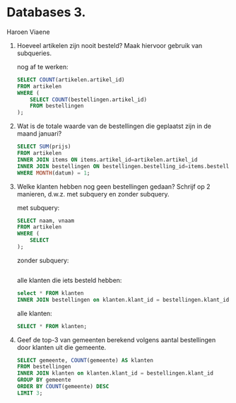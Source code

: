 Databases 3.
============

Haroen Viaene

1. Hoeveel artikelen zijn nooit besteld? Maak hiervoor gebruik van subqueries.

	nog af te werken:

	```SQL
	SELECT COUNT(artikelen.artikel_id)
	FROM artikelen
	WHERE (
	    SELECT COUNT(bestellingen.artikel_id)
	    FROM bestellingen
	);
	```

2. Wat is de totale waarde van de bestellingen die geplaatst zijn in de maand januari?

	```SQL
	SELECT SUM(prijs)
	FROM artikelen
	INNER JOIN items ON items.artikel_id=artikelen.artikel_id
	INNER JOIN bestellingen ON bestellingen.bestelling_id=items.bestelling_id
	WHERE MONTH(datum) = 1;
	```

3. Welke klanten hebben nog geen bestellingen gedaan? Schrijf op 2 manieren, d.w.z. met subquery en zonder subquery.

	met subquery:

	```SQL
	SELECT naam, vnaam
	FROM artikelen
	WHERE (
	    SELECT
	);
	```

	zonder subquery:

	```SQL

	```

	alle klanten die iets besteld hebben:

	```SQL
	select * FROM klanten
	INNER JOIN bestellingen on klanten.klant_id = bestellingen.klant_id;
	```

	alle klanten:

	```SQL
	SELECT * FROM klanten;
	```

4. Geef de top-3 van gemeenten berekend volgens aantal bestellingen door klanten uit die gemeente.

	```SQL
	SELECT gemeente, COUNT(gemeente) AS klanten
	FROM bestellingen
	INNER JOIN klanten on klanten.klant_id = bestellingen.klant_id
	GROUP BY gemeente
	ORDER BY COUNT(gemeente) DESC
	LIMIT 3;
	```